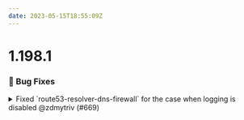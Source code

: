 ```yaml
---
date: 2023-05-15T18:55:09Z
---
```


# 1.198.1

### 🐛 Bug Fixes

<details>
  <summary>Fixed `route53-resolver-dns-firewall` for the case when logging is disabled @zdmytriv (#669)</summary>

### what
* Fixed `route53-resolver-dns-firewall` for the case when logging is disabled

### why
* Component still required bucket when logging disabled

### references


</details>